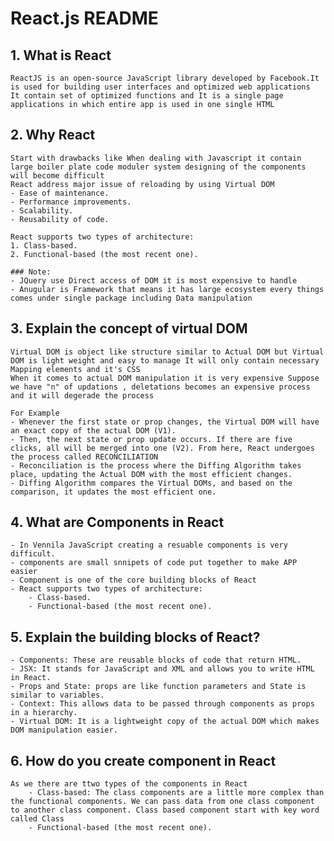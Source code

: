 # React.js README

## 1. What is React

    ReactJS is an open-source JavaScript library developed by Facebook.It is used for building user interfaces and optimized web applications
    It contain set of optimized functions and It is a single page applications in which entire app is used in one single HTML

## 2. Why React

    Start with drawbacks like When dealing with Javascript it contain large boiler plate code moduler system designing of the components will become difficult
    React address major issue of reloading by using Virtual DOM
    - Ease of maintenance.
    - Performance improvements.
    - Scalability.
    - Reusability of code.

    React supports two types of architecture:
    1. Class-based.
    2. Functional-based (the most recent one).

    ### Note:
    - JQuery use Direct access of DOM it is most expensive to handle
    - Anugular is Framework that means it has large ecosystem every things comes under single package including Data manipulation

## 3. Explain the concept of virtual DOM

    Virtual DOM is object like structure similar to Actual DOM but Virtual DOM is light weight and easy to manage It will only contain necessary Mapping elements and it's CSS
    When it comes to actual DOM manipulation it is very expensive Suppose we have "n" of updations , deletations becomes an expensive process and it will degerade the process

    For Example
    - Whenever the first state or prop changes, the Virtual DOM will have an exact copy of the actual DOM (V1).
    - Then, the next state or prop update occurs. If there are five clicks, all will be merged into one (V2). From here, React undergoes the process called RECONCILIATION
    - Reconciliation is the process where the Diffing Algorithm takes place, updating the Actual DOM with the most efficient changes.
    - Diffing Algorithm compares the Virtual DOMs, and based on the comparison, it updates the most efficient one.

## 4. What are Components in React

    - In Vennila JavaScript creating a resuable components is very difficult.
    - components are small snnipets of code put together to make APP easier
    - Component is one of the core building blocks of React
    - React supports two types of architecture:
        - Class-based.
        - Functional-based (the most recent one).

## 5. Explain the building blocks of React?

    - Components: These are reusable blocks of code that return HTML.
    - JSX: It stands for JavaScript and XML and allows you to write HTML in React.
    - Props and State: props are like function parameters and State is similar to variables.
    - Context: This allows data to be passed through components as props in a hierarchy.
    - Virtual DOM: It is a lightweight copy of the actual DOM which makes DOM manipulation easier.

## 6. How do you create component in React
    
    As we there are ttwo types of the components in React
        - Class-based: The class components are a little more complex than the functional components. We can pass data from one class component to another class component. Class based component start with key word called Class
        - Functional-based (the most recent one).